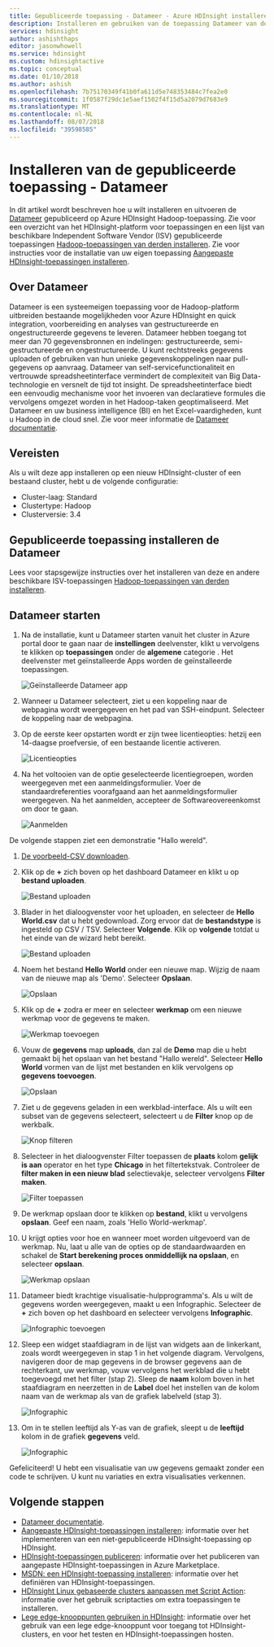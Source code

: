 ```yaml
---
title: Gepubliceerde toepassing - Datameer - Azure HDInsight installeren
description: Installeren en gebruiken van de toepassing Datameer van derden Hadoop.
services: hdinsight
author: ashishthaps
editor: jasonwhowell
ms.service: hdinsight
ms.custom: hdinsightactive
ms.topic: conceptual
ms.date: 01/10/2018
ms.author: ashish
ms.openlocfilehash: 7b75170349f41b0fa611d5e748353484c7fea2e0
ms.sourcegitcommit: 1f0587f29dc1e5aef1502f4f15d5a2079d7683e9
ms.translationtype: MT
ms.contentlocale: nl-NL
ms.lasthandoff: 08/07/2018
ms.locfileid: "39598585"
---
```

# <a name="install-published-application---datameer"></a>Installeren van de gepubliceerde toepassing - Datameer

In dit artikel wordt beschreven hoe u wilt installeren en uitvoeren de [Datameer](https://www.datameer.com/) gepubliceerd op Azure HDInsight Hadoop-toepassing. Zie voor een overzicht van het HDInsight-platform voor toepassingen en een lijst van beschikbare Independent Software Vendor (ISV) gepubliceerde toepassingen [Hadoop-toepassingen van derden installeren](hdinsight-apps-install-applications.md). Zie voor instructies voor de installatie van uw eigen toepassing [Aangepaste HDInsight-toepassingen installeren](hdinsight-apps-install-custom-applications.md).

## <a name="about-datameer"></a>Over Datameer

Datameer is een systeemeigen toepassing voor de Hadoop-platform uitbreiden bestaande mogelijkheden voor Azure HDInsight en quick integration, voorbereiding en analyses van gestructureerde en ongestructureerde gegevens te leveren. Datameer hebben toegang tot meer dan 70 gegevensbronnen en indelingen: gestructureerde, semi-gestructureerde en ongestructureerde. U kunt rechtstreeks gegevens uploaden of gebruiken van hun unieke gegevenskoppelingen naar pull-gegevens op aanvraag. Datameer van self-servicefunctionaliteit en vertrouwde spreadsheetinterface vermindert de complexiteit van Big Data-technologie en versnelt de tijd tot insight. De spreadsheetinterface biedt een eenvoudig mechanisme voor het invoeren van declaratieve formules die vervolgens omgezet worden in het Hadoop-taken geoptimaliseerd. Met Datameer en uw business intelligence (BI) en het Excel-vaardigheden, kunt u Hadoop in de cloud snel. Zie voor meer informatie de [Datameer documentatie](http://www.datameer.com/documentation/display/DAS50/Home?ls=Partners&lsd=Microsoft&c=Partners&cd=Microsoft).

## <a name="prerequisites"></a>Vereisten

Als u wilt deze app installeren op een nieuw HDInsight-cluster of een bestaand cluster, hebt u de volgende configuratie:

* Cluster-laag: Standard
* Clustertype: Hadoop
* Clusterversie: 3.4

## <a name="install-the-datameer-published-application"></a>Gepubliceerde toepassing installeren de Datameer

Lees voor stapsgewijze instructies over het installeren van deze en andere beschikbare ISV-toepassingen [Hadoop-toepassingen van derden installeren](hdinsight-apps-install-applications.md).

## <a name="launch-datameer"></a>Datameer starten

1. Na de installatie, kunt u Datameer starten vanuit het cluster in Azure portal door te gaan naar de **instellingen** deelvenster, klikt u vervolgens te klikken op **toepassingen** onder de **algemene** categorie . Het deelvenster met geïnstalleerde Apps worden de geïnstalleerde toepassingen.

    ![Geïnstalleerde Datameer app](./media/hdinsight-apps-install-datameer/datameer-app.png)

2. Wanneer u Datameer selecteert, ziet u een koppeling naar de webpagina wordt weergegeven en het pad van SSH-eindpunt. Selecteer de koppeling naar de webpagina.

3. Op de eerste keer opstarten wordt er zijn twee licentieopties: hetzij een 14-daagse proefversie, of een bestaande licentie activeren.

    ![Licentieopties](./media/hdinsight-apps-install-datameer/license.png)

4. Na het voltooien van de optie geselecteerde licentiegroepen, worden weergegeven met een aanmeldingsformulier. Voer de standaardreferenties voorafgaand aan het aanmeldingsformulier weergegeven. Na het aanmelden, accepteer de Softwareovereenkomst om door te gaan.

    ![Aanmelden](./media/hdinsight-apps-install-datameer/login.png)

De volgende stappen ziet een demonstratie "Hallo wereld".

1. [De voorbeeld-CSV downloaden](https://datameer.box.com/s/wzzw27za3agic4yjj8zrn6vfrph0ppnf).

2. Klik op de **+** zich boven op het dashboard Datameer en klikt u op **bestand uploaden**.

    ![Bestand uploaden](./media/hdinsight-apps-install-datameer/upload.png)

3. Blader in het dialoogvenster voor het uploaden, en selecteer de **Hello World.csv** dat u hebt gedownload. Zorg ervoor dat de **bestandstype** is ingesteld op CSV / TSV. Selecteer **Volgende**. Klik op **volgende** totdat u het einde van de wizard hebt bereikt.

    ![Bestand uploaden](./media/hdinsight-apps-install-datameer/upload-browse.png)

4. Noem het bestand **Hello World** onder een nieuwe map. Wijzig de naam van de nieuwe map als 'Demo'. Selecteer **Opslaan**.

    ![Opslaan](./media/hdinsight-apps-install-datameer/save.png)

5. Klik op de **+** zodra er meer en selecteer **werkmap** om een nieuwe werkmap voor de gegevens te maken.

    ![Werkmap toevoegen](./media/hdinsight-apps-install-datameer/add-workbook.png)

6. Vouw de **gegevens** map **uploads**, dan zal de **Demo** map die u hebt gemaakt bij het opslaan van het bestand "Hallo wereld". Selecteer **Hello World** vormen van de lijst met bestanden en klik vervolgens op **gegevens toevoegen**.

    ![Opslaan](./media/hdinsight-apps-install-datameer/select-file.png)

7. Ziet u de gegevens geladen in een werkblad-interface. Als u wilt een subset van de gegevens selecteert, selecteert u de **Filter** knop op de werkbalk.

    ![Knop filteren](./media/hdinsight-apps-install-datameer/filter-button.png)

8. Selecteer in het dialoogvenster Filter toepassen de **plaats** kolom **gelijk is aan** operator en het type **Chicago** in het filtertekstvak. Controleer de **filter maken in een nieuw blad** selectievakje, selecteer vervolgens **Filter maken**.

    ![Filter toepassen](./media/hdinsight-apps-install-datameer/apply-filter.png)

9. De werkmap opslaan door te klikken op **bestand**, klikt u vervolgens **opslaan**. Geef een naam, zoals 'Hello World-werkmap'.

10. U krijgt opties voor hoe en wanneer moet worden uitgevoerd van de werkmap. Nu, laat u alle van de opties op de standaardwaarden en schakel de **Start berekening proces onmiddellijk na opslaan**, en selecteer **opslaan**.

    ![Werkmap opslaan](./media/hdinsight-apps-install-datameer/save-workbook.png)

11. Datameer biedt krachtige visualisatie-hulpprogramma's. Als u wilt de gegevens worden weergegeven, maakt u een Infographic. Selecteer de **+** zich boven op het dashboard en selecteer vervolgens **Infographic**.

    ![Infographic toevoegen](./media/hdinsight-apps-install-datameer/infographic-button.png)

12. Sleep een widget staafdiagram in de lijst van widgets aan de linkerkant, zoals wordt weergegeven in stap 1 in het volgende diagram. Vervolgens, navigeren door de map gegevens in de browser gegevens aan de rechterkant, uw werkmap, vouw vervolgens het werkblad die u hebt toegevoegd met het filter (stap 2). Sleep de **naam** kolom boven in het staafdiagram en neerzetten in de **Label** doel het instellen van de kolom naam van de werkmap als van de grafiek labelveld (stap 3).

    ![Infographic](./media/hdinsight-apps-install-datameer/infographic.png)

13. Om in te stellen leeftijd als Y-as van de grafiek, sleept u de **leeftijd** kolom in de grafiek **gegevens** veld.

    ![Infographic](./media/hdinsight-apps-install-datameer/infographic-age.png)

Gefeliciteerd! U hebt een visualisatie van uw gegevens gemaakt zonder een code te schrijven. U kunt nu variaties en extra visualisaties verkennen.

## <a name="next-steps"></a>Volgende stappen

* [Datameer documentatie](http://www.datameer.com/documentation/display/DAS50/Home?ls=Partners&lsd=Microsoft&c=Partners&cd=Microsoft).
* [Aangepaste HDInsight-toepassingen installeren](hdinsight-apps-install-custom-applications.md): informatie over het implementeren van een niet-gepubliceerde HDInsight-toepassing op HDInsight.
* [HDInsight-toepassingen publiceren](hdinsight-apps-publish-applications.md): informatie over het publiceren van aangepaste HDInsight-toepassingen in Azure Marketplace.
* [MSDN: een HDInsight-toepassing installeren](https://msdn.microsoft.com/library/mt706515.aspx): informatie over het definiëren van HDInsight-toepassingen.
* [HDInsight Linux gebaseerde clusters aanpassen met Script Action](hdinsight-hadoop-customize-cluster-linux.md): informatie over het gebruik scriptacties om extra toepassingen te installeren.
* [Lege edge-knooppunten gebruiken in HDInsight](hdinsight-apps-use-edge-node.md): informatie over het gebruik van een lege edge-knooppunt voor toegang tot HDInsight-clusters, en voor het testen en HDInsight-toepassingen hosten.
